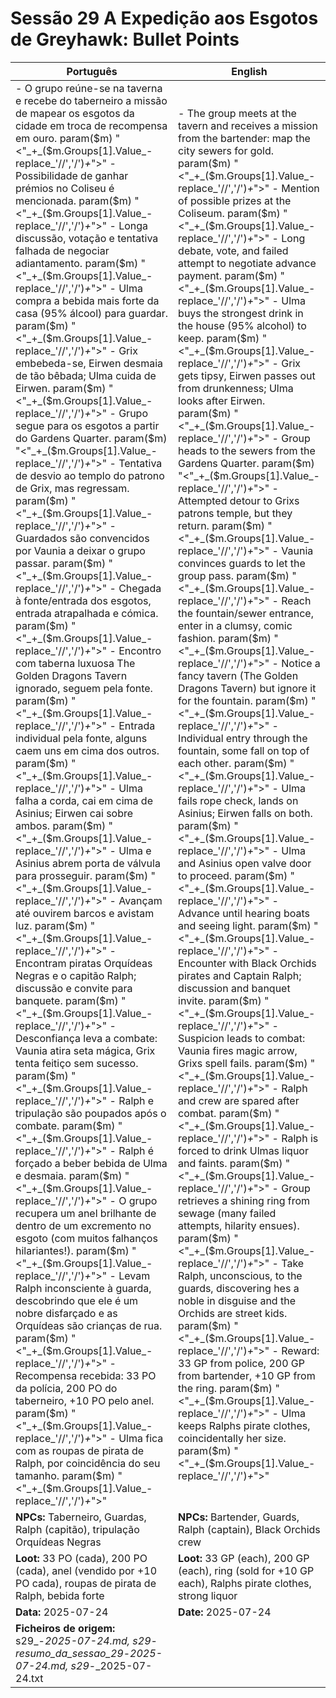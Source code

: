 # Sessão 29  A Expedição aos Esgotos de Greyhawk: Bullet Points

| Português | English |
|-----------|---------|
| - O grupo reúne-se na taverna e recebe do taberneiro a missão de mapear os esgotos da cidade em troca de recompensa em ouro. param($m) "<"_+_($m.Groups[1].Value_-replace_'//','/')_+_">" - Possibilidade de ganhar prémios no Coliseu é mencionada. param($m) "<"_+_($m.Groups[1].Value_-replace_'//','/')_+_">" - Longa discussão, votação e tentativa falhada de negociar adiantamento. param($m) "<"_+_($m.Groups[1].Value_-replace_'//','/')_+_">" - Ulma compra a bebida mais forte da casa (95% álcool) para guardar. param($m) "<"_+_($m.Groups[1].Value_-replace_'//','/')_+_">" - Grix embebeda-se, Eirwen desmaia de tão bêbada; Ulma cuida de Eirwen. param($m) "<"_+_($m.Groups[1].Value_-replace_'//','/')_+_">" - Grupo segue para os esgotos a partir do Gardens Quarter. param($m) "<"_+_($m.Groups[1].Value_-replace_'//','/')_+_">" - Tentativa de desvio ao templo do patrono de Grix, mas regressam. param($m) "<"_+_($m.Groups[1].Value_-replace_'//','/')_+_">" - Guardados são convencidos por Vaunia a deixar o grupo passar. param($m) "<"_+_($m.Groups[1].Value_-replace_'//','/')_+_">" - Chegada à fonte/entrada dos esgotos, entrada atrapalhada e cómica. param($m) "<"_+_($m.Groups[1].Value_-replace_'//','/')_+_">" - Encontro com taberna luxuosa The Golden Dragons Tavern ignorado, seguem pela fonte. param($m) "<"_+_($m.Groups[1].Value_-replace_'//','/')_+_">" - Entrada individual pela fonte, alguns caem uns em cima dos outros. param($m) "<"_+_($m.Groups[1].Value_-replace_'//','/')_+_">" - Ulma falha a corda, cai em cima de Asinius; Eirwen cai sobre ambos. param($m) "<"_+_($m.Groups[1].Value_-replace_'//','/')_+_">" - Ulma e Asinius abrem porta de válvula para prosseguir. param($m) "<"_+_($m.Groups[1].Value_-replace_'//','/')_+_">" - Avançam até ouvirem barcos e avistam luz. param($m) "<"_+_($m.Groups[1].Value_-replace_'//','/')_+_">" - Encontram piratas Orquídeas Negras e o capitão Ralph; discussão e convite para banquete. param($m) "<"_+_($m.Groups[1].Value_-replace_'//','/')_+_">" - Desconfiança leva a combate: Vaunia atira seta mágica, Grix tenta feitiço sem sucesso. param($m) "<"_+_($m.Groups[1].Value_-replace_'//','/')_+_">" - Ralph e tripulação são poupados após o combate. param($m) "<"_+_($m.Groups[1].Value_-replace_'//','/')_+_">" - Ralph é forçado a beber bebida de Ulma e desmaia. param($m) "<"_+_($m.Groups[1].Value_-replace_'//','/')_+_">" - O grupo recupera um anel brilhante de dentro de um excremento no esgoto (com muitos falhanços hilariantes!). param($m) "<"_+_($m.Groups[1].Value_-replace_'//','/')_+_">" - Levam Ralph inconsciente à guarda, descobrindo que ele é um nobre disfarçado e as Orquídeas são crianças de rua. param($m) "<"_+_($m.Groups[1].Value_-replace_'//','/')_+_">" - Recompensa recebida: 33 PO da polícia, 200 PO do taberneiro, +10 PO pelo anel. param($m) "<"_+_($m.Groups[1].Value_-replace_'//','/')_+_">" - Ulma fica com as roupas de pirata de Ralph, por coincidência do seu tamanho. param($m) "<"_+_($m.Groups[1].Value_-replace_'//','/')_+_">"  | - The group meets at the tavern and receives a mission from the bartender: map the city sewers for gold. param($m) "<"_+_($m.Groups[1].Value_-replace_'//','/')_+_">" - Mention of possible prizes at the Coliseum. param($m) "<"_+_($m.Groups[1].Value_-replace_'//','/')_+_">" - Long debate, vote, and failed attempt to negotiate advance payment. param($m) "<"_+_($m.Groups[1].Value_-replace_'//','/')_+_">" - Ulma buys the strongest drink in the house (95% alcohol) to keep. param($m) "<"_+_($m.Groups[1].Value_-replace_'//','/')_+_">" - Grix gets tipsy, Eirwen passes out from drunkenness; Ulma looks after Eirwen. param($m) "<"_+_($m.Groups[1].Value_-replace_'//','/')_+_">" - Group heads to the sewers from the Gardens Quarter. param($m) "<"_+_($m.Groups[1].Value_-replace_'//','/')_+_">" - Attempted detour to Grixs patrons temple, but they return. param($m) "<"_+_($m.Groups[1].Value_-replace_'//','/')_+_">" - Vaunia convinces guards to let the group pass. param($m) "<"_+_($m.Groups[1].Value_-replace_'//','/')_+_">" - Reach the fountain/sewer entrance, enter in a clumsy, comic fashion. param($m) "<"_+_($m.Groups[1].Value_-replace_'//','/')_+_">" - Notice a fancy tavern (The Golden Dragons Tavern) but ignore it for the fountain. param($m) "<"_+_($m.Groups[1].Value_-replace_'//','/')_+_">" - Individual entry through the fountain, some fall on top of each other. param($m) "<"_+_($m.Groups[1].Value_-replace_'//','/')_+_">" - Ulma fails rope check, lands on Asinius; Eirwen falls on both. param($m) "<"_+_($m.Groups[1].Value_-replace_'//','/')_+_">" - Ulma and Asinius open valve door to proceed. param($m) "<"_+_($m.Groups[1].Value_-replace_'//','/')_+_">" - Advance until hearing boats and seeing light. param($m) "<"_+_($m.Groups[1].Value_-replace_'//','/')_+_">" - Encounter with Black Orchids pirates and Captain Ralph; discussion and banquet invite. param($m) "<"_+_($m.Groups[1].Value_-replace_'//','/')_+_">" - Suspicion leads to combat: Vaunia fires magic arrow, Grixs spell fails. param($m) "<"_+_($m.Groups[1].Value_-replace_'//','/')_+_">" - Ralph and crew are spared after combat. param($m) "<"_+_($m.Groups[1].Value_-replace_'//','/')_+_">" - Ralph is forced to drink Ulmas liquor and faints. param($m) "<"_+_($m.Groups[1].Value_-replace_'//','/')_+_">" - Group retrieves a shining ring from sewage (many failed attempts, hilarity ensues). param($m) "<"_+_($m.Groups[1].Value_-replace_'//','/')_+_">" - Take Ralph, unconscious, to the guards, discovering hes a noble in disguise and the Orchids are street kids. param($m) "<"_+_($m.Groups[1].Value_-replace_'//','/')_+_">" - Reward: 33 GP from police, 200 GP from bartender, +10 GP from the ring. param($m) "<"_+_($m.Groups[1].Value_-replace_'//','/')_+_">" - Ulma keeps Ralphs pirate clothes, coincidentally her size. param($m) "<"_+_($m.Groups[1].Value_-replace_'//','/')_+_">"  |
| **NPCs:** Taberneiro, Guardas, Ralph (capitão), tripulação Orquídeas Negras | **NPCs:** Bartender, Guards, Ralph (captain), Black Orchids crew |
| **Loot:** 33 PO (cada), 200 PO (cada), anel (vendido por +10 PO cada), roupas de pirata de Ralph, bebida forte | **Loot:** 33 GP (each), 200 GP (each), ring (sold for +10 GP each), Ralphs pirate clothes, strong liquor |
| **Data:** 2025-07-24 | **Date:** 2025-07-24 |
| **Ficheiros de origem:** s29_-_2025-07-24.md, s29_-_resumo_da_sessao_29_-_2025-07-24.md, s29_-_2025-07-24.txt |


























